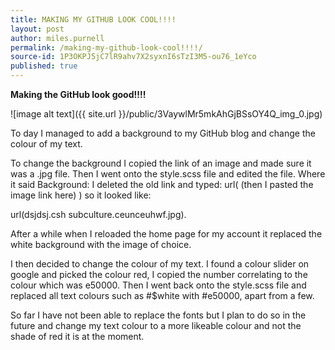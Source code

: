 ```yaml
---
title: MAKING MY GITHUB LOOK COOL!!!!
layout: post
author: miles.purnell
permalink: /making-my-github-look-cool!!!!/
source-id: 1P3OKPJ5jC7lR9ahv7X2syxnI6sTzI3M5-ou76_1eYco
published: true
---
```

**Making the GitHub look good!!!!**

![image alt text]({{ site.url }}/public/3VaywlMr5mkAhGjBSsOY4Q_img_0.jpg)

To day I managed to add a background to my GitHub blog and change the colour of my text.

To change the background I copied the link of an image and made sure it was a .jpg file. Then I went onto the style.scss file and edited the file. Where it said Background: I deleted the old link and typed: url( (then I pasted the image link here) ) so it looked like:

url(dsjdsj.csh subculture.ceunceuhwf.jpg). 

After a while when I reloaded the home page for my account it replaced the white background with the image of choice.

I then decided to change the colour of my text. I found a colour slider on google and picked the colour red, I copied the number correlating to the colour which was e50000. Then I went back onto the style.scss file and replaced all text colours such as #$white with #e50000, apart from a few.

So far I have not been able to replace the fonts but I plan to do so in the future and change my text colour to a more likeable colour and not the shade of red it is at the moment.


